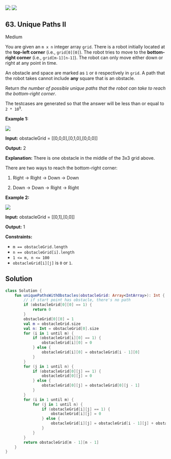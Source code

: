 [![](https://img.shields.io/github/stars/javadev/LeetCode-in-Kotlin?label=Stars&style=flat-square)](https://github.com/javadev/LeetCode-in-Kotlin)
[![](https://img.shields.io/github/forks/javadev/LeetCode-in-Kotlin?label=Fork%20me%20on%20GitHub%20&style=flat-square)](https://github.com/javadev/LeetCode-in-Kotlin/fork)

## 63\. Unique Paths II

Medium

You are given an `m x n` integer array `grid`. There is a robot initially located at the **top-left corner** (i.e., `grid[0][0]`). The robot tries to move to the **bottom-right corner** (i.e., `grid[m-1][n-1]`). The robot can only move either down or right at any point in time.

An obstacle and space are marked as `1` or `0` respectively in `grid`. A path that the robot takes cannot include **any** square that is an obstacle.

Return _the number of possible unique paths that the robot can take to reach the bottom-right corner_.

The testcases are generated so that the answer will be less than or equal to <code>2 * 10<sup>9</sup></code>.

**Example 1:**

![](https://assets.leetcode.com/uploads/2020/11/04/robot1.jpg)

**Input:** obstacleGrid = \[\[0,0,0],[0,1,0],[0,0,0]]

**Output:** 2

**Explanation:** There is one obstacle in the middle of the 3x3 grid above. 

There are two ways to reach the bottom-right corner: 

1. Right -> Right -> Down -> Down 

2. Down -> Down -> Right -> Right

**Example 2:**

![](https://assets.leetcode.com/uploads/2020/11/04/robot2.jpg)

**Input:** obstacleGrid = \[\[0,1],[0,0]]

**Output:** 1

**Constraints:**

*   `m == obstacleGrid.length`
*   `n == obstacleGrid[i].length`
*   `1 <= m, n <= 100`
*   `obstacleGrid[i][j]` is `0` or `1`.

## Solution

```kotlin
class Solution {
    fun uniquePathsWithObstacles(obstacleGrid: Array<IntArray>): Int {
        // if start point has obstacle, there's no path
        if (obstacleGrid[0][0] == 1) {
            return 0
        }
        obstacleGrid[0][0] = 1
        val m = obstacleGrid.size
        val n: Int = obstacleGrid[0].size
        for (i in 1 until m) {
            if (obstacleGrid[i][0] == 1) {
                obstacleGrid[i][0] = 0
            } else {
                obstacleGrid[i][0] = obstacleGrid[i - 1][0]
            }
        }
        for (j in 1 until n) {
            if (obstacleGrid[0][j] == 1) {
                obstacleGrid[0][j] = 0
            } else {
                obstacleGrid[0][j] = obstacleGrid[0][j - 1]
            }
        }
        for (i in 1 until m) {
            for (j in 1 until n) {
                if (obstacleGrid[i][j] == 1) {
                    obstacleGrid[i][j] = 0
                } else {
                    obstacleGrid[i][j] = obstacleGrid[i - 1][j] + obstacleGrid[i][j - 1]
                }
            }
        }
        return obstacleGrid[m - 1][n - 1]
    }
}
```